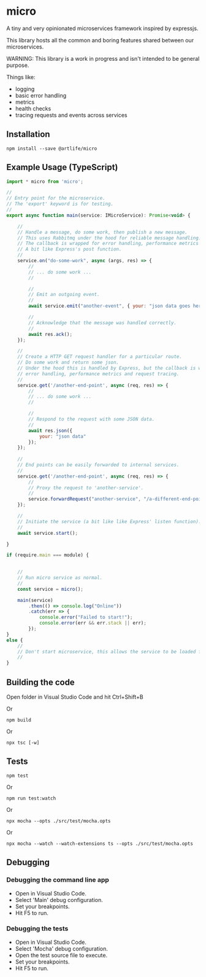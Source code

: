 # micro

A tiny and very opinionated microservices framework inspired by expressjs.

This library hosts all the common and boring features shared between our microservices.

WARNING: This library is a work in progress and isn't intended to be general purpose.

Things like:
- logging
- basic error handling
- metrics
- health checks
- tracing requests and events across services

## Installation

    npm install --save @artlife/micro    

## Example Usage (TypeScript)

```javascript
import * micro from 'micro';

//
// Entry point for the microservice.
// The 'export' keyword is for testing.
//
export async function main(service: IMicroService): Promise<void> { 

    //
    // Handle a message, do some work, then publish a new message.
    // This uses Rabbitmq under the hood for reliable message handling.
    // The callback is wrapped for error handling, performance metrics and message tracing.
    // A bit like Express's post function.
    //
    service.on("do-some-work", async (args, res) => {
        //
        // ... do some work ...
        //

        //
        // Emit an outgoing event.
        //
        await service.emit("another-event", { your: "json data goes here" });

        //
        // Acknowledge that the message was handled correctly.
        //
        await res.ack(); 
    });

    //
    // Create a HTTP GET request handler for a particular route.
    // Do some work and return some json.
    // Under the hood this is handled by Express, but the callback is wrapped for 
    // error handling, performance metrics and request tracing.
    //
    service.get('/another-end-point', async (req, res) => {
        //
        // ... do some work ...
        //

        //
        // Respond to the request with some JSON data.
        //
        await res.json({
            your: "json data"
        });
    });
    
    //
    // End points can be easily forwarded to internal services. 
    //
    service.get('/another-end-point', async (req, res) => {
        //
        // Proxy the request to 'another-service'.
        //
        service.forwardRequest("another-service", "/a-different-end-point", { optionalQueryParameters: "go here" }, res);
    });

    //
    // Initiate the service (a bit like like Express' listen function).
    //
    await service.start();

}

if (require.main === module) {

    
    //
    // Run micro service as normal.
    //
    const service = micro();

    main(service) 
        .then(() => console.log("Online"))
        .catch(err => {
            console.error("Failed to start!");
            console.error(err && err.stack || err);
        });
}
else {
    //
    // Don't start microservice, this allows the service to be loaded for unit testing.
    //        
}
```

## Building the code

Open folder in Visual Studio Code and hit Ctrl+Shift+B

Or

    npm build

Or

    npx tsc [-w]

## Tests

    npm test

Or 

    npm run test:watch

Or

    npx mocha --opts ./src/test/mocha.opts

Or 

    npx mocha --watch --watch-extensions ts --opts ./src/test/mocha.opts

## Debugging

### Debugging the command line app

- Open in Visual Studio Code.
- Select 'Main' debug configuration.
- Set your breakpoints.
- Hit F5 to run.

### Debugging the tests

- Open in Visual Studio Code.
- Select 'Mocha' debug configuration.
- Open the test source file to execute.
- Set your breakpoints.
- Hit F5 to run.


